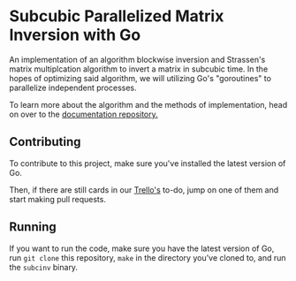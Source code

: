 # Subcubic Parallelized Matrix Inversion with Go
An implementation of an algorithm blockwise inversion and Strassen's matrix multiplcation algorithm to invert a matrix in subcubic time. In the hopes of optimizing said algorithm, 
we will utilizing Go's "goroutines" to parallelize independent processes.

To learn more about the algorithm and the methods of implementation, head on over to the [documentation repository.](https://github.com/SubcubicInversion/documentation)

## Contributing
To contribute to this project, make sure you've installed the latest version of Go.

Then, if there are still cards in our [Trello's](https://trello.com/b/7TIapcbJ/subcubic-inversion) to-do, jump on one of them and start making pull requests.

## Running
If you want to run the code, make sure you have the latest version of Go, run `git clone` this repository, `make` in the directory you've cloned to, and run the `subcinv` binary.
